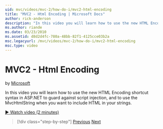 ```yaml
---
uid: mvc/videos/mvc-2/how-do-i/mvc2-html-encoding
title: "MVC2 - Html Encoding | Microsoft Docs"
author: rick-anderson
description: "In this video you will learn how to use the new HTML Encoding shortcut syntax in ASP.NET to guard against script injection, and to use the MvcHtmlString when..."
ms.author: riande
ms.date: 03/23/2010
ms.assetid: d8d2d4fc-780a-48bb-82f1-4125cce03b2a
msc.legacyurl: /mvc/videos/mvc-2/how-do-i/mvc2-html-encoding
msc.type: video
---
```

# MVC2 - Html Encoding

by [Microsoft](https://github.com/microsoft)

In this video you will learn how to use the new HTML Encoding shortcut syntax in ASP.NET to guard against script injection, and to use the MvcHtmlString when you want to include HTML in your strings.

[&#9654; Watch video (2 minutes)](https://channel9.msdn.com/Blogs/ASP-NET-Site-Videos/mvc2-html-encoding)

> [!div class="step-by-step"]
> [Previous](how-do-i-use-httpverbs-attributes-in-an-mvc-application.md)
> [Next](mvc2-stronglytyped-helpers.md)

